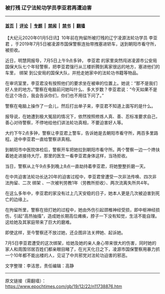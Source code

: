 ### 被打残 辽宁法轮功学员李亚君再遭迫害

---

#### [首页](../../../..?n11738876) &nbsp;|&nbsp; [评论](../../../../../epoch-comment?n11738876) &nbsp;|&nbsp; [专题](../../../../../epoch-special?n11738876) &nbsp;|&nbsp; [禁闻](../../../../../epoch-news?n11738876) &nbsp;|&nbsp; [禁书](../../../../../books?n11738876) &nbsp;|&nbsp; [翻墙](https://github.com/gfw-breaker/nogfw/blob/master/README.md?n11738876)


<div class="post_content" id="artbody" itemprop="articleBody">
 <!-- article content begin -->
 <p>
  【大纪元2020年01月5日讯】10年前在拘留所被打残的辽宁凌源法轮功学员
  <ok href="https://www.epochtimes.com/gb/tag/%E6%9D%8E%E4%BA%9A%E5%90%9B.html">
   李亚君
  </ok>
  ，于2019年7月5日被凌源市国保警察连抬带拽塞进轿车，送到朝阳市看守所，被拒收。
 </p>
 <p>
  近日，明慧网报导，7月5日上午9点多钟，
  <ok href="https://www.epochtimes.com/gb/tag/%E6%9D%8E%E4%BA%9A%E5%90%9B.html">
   李亚君
  </ok>
  的家里突然闯进凌源市公安局国保大队七个年轻警察，把李亚君强行从三楼折腾到离家很远的地方，塞进他们的车里，
  <ok href="https://www.epochtimes.com/gb/tag/%E7%BB%91%E6%9E%B6.html">
   绑架
  </ok>
  到公安局的国保大队，并抢走她家中的法轮功书籍等物品。
 </p>
 <p>
  在审讯室里，李亚君没有按照他们的要求坐在被审的位置上。她说：“那不是我们好人坐的地方。”警察在电脑前问她叫什么、多大岁数？李亚君说：“今天如果不是在这个场合，我会告诉你们，你们也不用往下问了。”
 </p>
 <p>
  警察在电脑上操作了一会儿，然后打出单子来，李亚君不知道上面写的是什么。
 </p>
 <p>
  报导说，在她遭到极大冤屈的情况下，依然按照修炼人真、善、忍标准要求自己，善心对待警察，不停地给他们讲法轮功真相，不要迫害好人等。
 </p>
 <p>
  大约下午2点多钟，警察让李亚君上警车，告诉她是去朝阳市看守所，两百多里路程。途中李亚君一直给警察讲真相。
 </p>
 <p>
  到朝阳市中医院体检后，警察开车把她拉到朝阳市看守所。两个警察一边一个搀扶着她走进接待大厅。那里的医生一看李亚君身体这样，当场拒收。
 </p>
 <p>
  当日，警察从上午9点多到晚上8点一直劫持着李亚君，将她整整折磨一天。
 </p>
 <p>
  在中共迫害法轮功长达20年的迫害过程中，李亚君曾遭受一次非法传唤、四次非法拘留、二次
  <ok href="https://www.epochtimes.com/gb/tag/%E7%BB%91%E6%9E%B6.html">
   绑架
  </ok>
  、一次被判劳教1年（劳教所拒收）、两次流离失所共4年。
 </p>
 <p>
  在这么多年中，李亚君的家没有过上几天安稳的日子，她本人更是几次被迫害到死亡的边缘上。
 </p>
 <p>
  在拘留所里，警察在扭打她的过程中，她由外伤引起颈椎神经受损，即中枢神经损伤，引起“高热抽搐”，造成她长期高位瘫痪，脖子一下没有知觉，生活不能自理。这给她及其家庭带来了巨大的磨难。
 </p>
 <p>
  即使这样，至今警察还不放过她，还企图非法关押她、起诉她。
 </p>
 <p>
  7月5日李亚君遭受的这次绑架，给她及她的亲人身心带来很大的伤害，同时她的家人和周围邻居百姓们都亲眼目睹了，在光天化日之下，凌源市国保警察用暴力抓一个10年都不能出楼的人，见证了中共邪党对法轮功迫害的邪恶。
 </p>
 <p>
  文字整理：李洁思，责任编辑：高静
 </p>
 <!-- article content end -->
 <div id="below_article_ad">
 </div>
</div>


---

原文链接（需翻墙）：https://www.epochtimes.com/gb/19/12/22/n11738876.htm